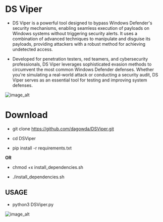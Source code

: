# DS Viper

+ DS Viper is a powerful tool designed to bypass Windows Defender's security mechanisms, enabling seamless execution of payloads on Windows systems without triggering security alerts. It uses a combination of advanced techniques to manipulate and disguise its payloads, providing attackers with a robust method for achieving undetected access.

+ Developed for penetration testers, red teamers, and cybersecurity professionals, DS Viper leverages sophisticated evasion methods to circumvent the most common Windows Defender defenses. Whether you're simulating a real-world attack or conducting a security audit, DS Viper serves as an essential tool for testing and improving system defenses.

![image_alt](https://github.com/dagowda/DSViper_/blob/911f5324e57582902ca3c02ec0c799f0cc17a53a/img/screenshot1.jpg)

# Download

+ git clone https://github.com/dagowda/DSViper.git

+ cd DSViper

+ pip install -r requirements.txt

**OR**

+ chmod +x install_dependencies.sh

+ ./install_dependencies.sh

## USAGE

+ python3 DSViper.py

![image_alt](https://github.com/dagowda/DSViper_/blob/8f9856cd50daeabbf6454c9cbe543d1c85a8f486/img/screenshot2.png) 
